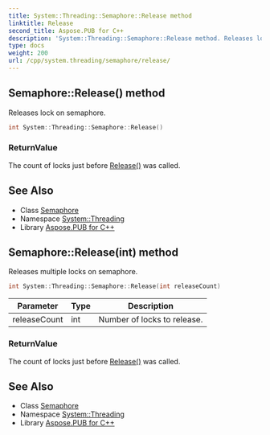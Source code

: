 ```yaml
---
title: System::Threading::Semaphore::Release method
linktitle: Release
second_title: Aspose.PUB for C++
description: 'System::Threading::Semaphore::Release method. Releases lock on semaphore in C++.'
type: docs
weight: 200
url: /cpp/system.threading/semaphore/release/
---
```

## Semaphore::Release() method


Releases lock on semaphore.

```cpp
int System::Threading::Semaphore::Release()
```


### ReturnValue

The count of locks just before [Release()](./) was called.

## See Also

* Class [Semaphore](../)
* Namespace [System::Threading](../../)
* Library [Aspose.PUB for C++](../../../)
## Semaphore::Release(int) method


Releases multiple locks on semaphore.

```cpp
int System::Threading::Semaphore::Release(int releaseCount)
```


| Parameter | Type | Description |
| --- | --- | --- |
| releaseCount | int | Number of locks to release. |

### ReturnValue

The count of locks just before [Release()](./) was called.

## See Also

* Class [Semaphore](../)
* Namespace [System::Threading](../../)
* Library [Aspose.PUB for C++](../../../)
